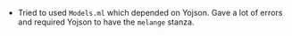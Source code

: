 - Tried to used `Models.ml` which depended on Yojson. Gave a lot of errors and
  required Yojson to have the `melange` stanza.
